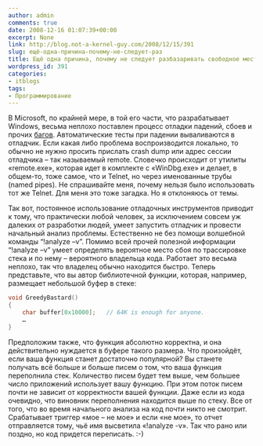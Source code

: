 ```yaml
---
author: admin
comments: true
date: 2008-12-16 01:07:39+00:00
excerpt: None
link: http://blog.not-a-kernel-guy.com/2008/12/15/391
slug: ещё-одна-причина-почему-не-следует-раз
title: Ещё одна причина, почему не следует разбазаривать свободное место в стеке.
wordpress_id: 391
categories:
- itblogs
tags:
- Программирование
---
```


В Microsoft, по крайней мере, в той его части, что разрабатывает Windows, весьма неплохо поставлен процесс отладки падений, сбоев и прочих [багов](http://ru.wikipedia.org/wiki/%D0%91%D0%B0%D0%B3). Автоматические тесты при падении вываливаются в отладчик. Если какая либо проблема воспроизводится локально, то обычно не нужно просить прислать crash dump или адрес сессии отладчика – так называемый remote. Словечко происходит от утилиты «remote.exe», которая идет в комплекте с «WinDbg.exe» и делает, в общем-то, тоже самое, что и Telnet, но через именованные трубы (named pipes). Не спрашивайте меня, почему нельзя было использовать тот же Telnet. Для меня это тоже загадка. Но я отклоняюсь от темы.

Так вот, постоянное использование отладочных инструментов приводит к тому, что практически любой человек, за исключением совсем уж далеких от разработки людей, умеет запустить отладчик и провести начальный анализ проблемы. Естественно не без помощи волшебной команды “!analyze –v”. Помимо всей прочей полезной информации “!analyze –v” умеет определять вероятное место сбоя по трассировке стека и по нему – вероятного владельца кода. Работает это весьма неплохо, так что владелец обычно находится быстро.
Теперь представьте, что вы автор библиотечной функции, которая, например, размещает небольшой буфер в стеке:



```cpp
void GreedyBastard()
{
	char buffer[0x10000];	// 64K is enough for anyone.
	…
}
```



Предположим также, что функция абсолютно корректна, и она действительно нуждается в буфере такого размера. Что произойдёт, если ваша функция станет достаточно популярной? Вы станете получать всё больше и больше писем о том, что ваша функция переполнила стек. Количество писем будет тем выше, чем большее число приложений использует вашу функцию. При этом поток писем почти не зависит от корректности вашей функции. Даже если из кода очевидно, что виновник переполнения находится выше по стеку. Все от того, что во время начального анализа на код почти никто не смотрит. Срабатывает триггер «мое – не мое» и если «не мое», то отчет отправляется тому, чьё имя высветила «!analyze -v». Так что рано или поздно, но код придется переписать. :-)

